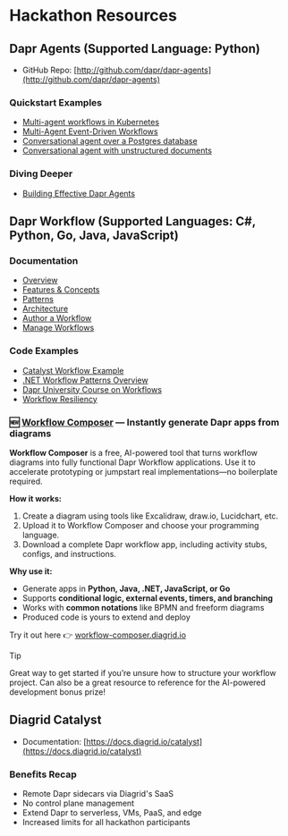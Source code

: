 # Hackathon Resources

## Dapr Agents (Supported Language: Python)

* GitHub Repo: [http://github.com/dapr/dapr-agents](http://github.com/dapr/dapr-agents)

### Quickstart Examples

* [Multi-agent workflows in Kubernetes](https://github.com/dapr/dapr-agents/tree/main/quickstarts/07-k8s-multi-agent-workflow)
* [Multi-Agent Event-Driven Workflows](https://github.com/dapr/dapr-agents/tree/main/quickstarts/05-multi-agent-workflow-dapr-workflows)
* [Conversational agent over a Postgres database](https://github.com/dapr/dapr-agents/tree/main/quickstarts/08-data-agent-mcp-chainlit)
* [Conversational agent with unstructured documents](https://github.com/dapr/dapr-agents/tree/main/quickstarts/06-document-agent-chainlit)

### Diving Deeper

- [Building Effective Dapr Agents](https://github.com/diagrid-labs/building-effective-dapr-agents)

## Dapr Workflow (Supported Languages: C#, Python, Go, Java, JavaScript)

### Documentation

* [Overview](https://docs.dapr.io/developing-applications/building-blocks/workflow/workflow-overview/)
* [Features & Concepts](https://docs.dapr.io/developing-applications/building-blocks/workflow/workflow-features-concepts/)
* [Patterns](https://docs.dapr.io/developing-applications/building-blocks/workflow/workflow-patterns/)
* [Architecture](https://docs.dapr.io/developing-applications/building-blocks/workflow/workflow-architecture/)
* [Author a Workflow](https://docs.dapr.io/developing-applications/building-blocks/workflow/howto-author-workflow/)
* [Manage Workflows](https://docs.dapr.io/developing-applications/building-blocks/workflow/howto-manage-workflow/)

### Code Examples
- [Catalyst Workflow Example](https://github.com/diagrid-labs/catalyst-order-workflow)
- [.NET Workflow Patterns Overview](https://github.com/diagrid-labs/dapr-workflow-demos)
- [Dapr University Course on Workflows](https://www.diagrid.io/dapr-university)
- [Workflow Resiliency](https://github.com/diagrid-labs/dapr-resiliency-and-durable-execution)

### 🆕 [Workflow Composer](https://workflows.diagrid.io) — Instantly generate Dapr apps from diagrams

**Workflow Composer** is a free, AI-powered tool that turns workflow diagrams into fully functional Dapr Workflow applications. Use it to accelerate prototyping or jumpstart real implementations—no boilerplate required.

**How it works:**

1. Create a diagram using tools like Excalidraw, draw\.io, Lucidchart, etc.
2. Upload it to Workflow Composer and choose your programming language.
3. Download a complete Dapr workflow app, including activity stubs, configs, and instructions.

**Why use it:**

* Generate apps in **Python, Java, .NET, JavaScript, or Go**
* Supports **conditional logic, external events, timers, and branching**
* Works with **common notations** like BPMN and freeform diagrams
* Produced code is yours to extend and deploy

Try it out here 👉 [workflow-composer.diagrid.io](https://workflows.diagrid.io)

> [!TIP]
> Great way to get started if you’re unsure how to structure your workflow project.
> Can also be a great resource to reference for the AI-powered development bonus prize!

## Diagrid Catalyst

* Documentation: [https://docs.diagrid.io/catalyst](https://docs.diagrid.io/catalyst)

### Benefits Recap

* Remote Dapr sidecars via Diagrid's SaaS
* No control plane management
* Extend Dapr to serverless, VMs, PaaS, and edge
* Increased limits for all hackathon participants
